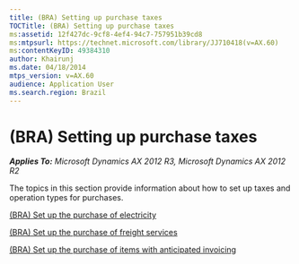 ```yaml
---
title: (BRA) Setting up purchase taxes
TOCTitle: (BRA) Setting up purchase taxes
ms:assetid: 12f427dc-9cf8-4ef4-94c7-757951b39cd8
ms:mtpsurl: https://technet.microsoft.com/library/JJ710418(v=AX.60)
ms:contentKeyID: 49384310
author: Khairunj
ms.date: 04/18/2014
mtps_version: v=AX.60
audience: Application User
ms.search.region: Brazil
---
```


# (BRA) Setting up purchase taxes 


_**Applies To:** Microsoft Dynamics AX 2012 R3, Microsoft Dynamics AX 2012 R2_

The topics in this section provide information about how to set up taxes and operation types for purchases.

[(BRA) Set up the purchase of electricity](bra-set-up-the-purchase-of-electricity.md)

[(BRA) Set up the purchase of freight services](bra-set-up-the-purchase-of-freight-services.md)

[(BRA) Set up the purchase of items with anticipated invoicing](bra-set-up-the-purchase-of-items-with-anticipated-invoicing.md)

  


